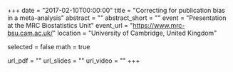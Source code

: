+++
date = "2017-02-10T00:00:00"
title = "Correcting for publication bias in a meta-analysis"
abstract = ""
abstract_short = ""
event = "Presentation at the MRC Biostatistics Unit"
event_url = "https://www.mrc-bsu.cam.ac.uk/"
location = "University of Cambridge, United Kingdom"

selected = false
math = true

url_pdf = ""
url_slides = ""
url_video = ""
+++